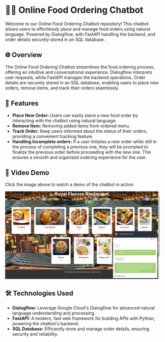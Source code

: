 # 🍔🤖 Online Food Ordering Chatbot

Welcome to our Online Food Ordering Chatbot repository! This chatbot allows users to effortlessly place and manage food orders using natural language. Powered by Dialogflow, with FastAPI handling the backend, and order details securely stored in an SQL database.

## 🌐 Overview

The Online Food Ordering Chatbot streamlines the food ordering process, offering an intuitive and conversational experience. Dialogflow interprets user requests, while FastAPI manages the backend operations. Order details are securely stored in an SQL database, enabling users to place new orders, remove items, and track their orders seamlessly.

## 🚀 Features

- **Place New Order:** Users can easily place a new food order by interacting with the chatbot using natural language.
- **Remove Item:** Removing added items from ordered menu.
- **Track Order:** Keep users informed about the status of their orders, providing a convenient tracking feature.
- **Handling Incomplete orders:** If a user initiates a new order while still in the process of completing a previous one, they will be prompted to finalize the previous order before proceeding with the new one. This ensures a smooth and organized ordering experience for the user.

## 🎥 Video Demo
Click the image above to watch a demo of the chatbot in action.

[![Chatbot Demo](https://github.com/SumitSuryawanshi123/Chat_Bot/blob/main/Image.png)](https://drive.google.com/file/d/1-rjCNrY5qpArNUob7SzNg-gKUzobkzcI/view?usp=drive_link)



## 🛠️ Technologies Used

- **Dialogflow:** Leverage Google Cloud's Dialogflow for advanced natural language understanding and processing.
- **FastAPI:** A modern, fast web framework for building APIs with Python, powering the chatbot's backend.
- **SQL Database:** Efficiently store and manage order details, ensuring security and reliability.
